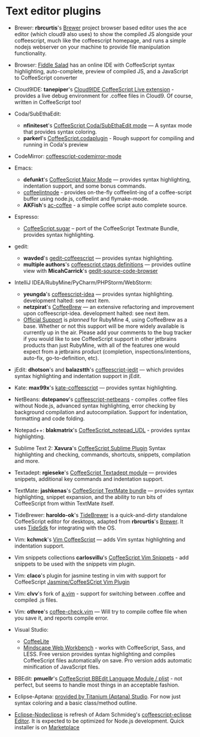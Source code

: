 # Text editor plugins

* Brewer: **rbrcurtis**'s [Brewer](https://github.com/rbrcurtis/Brewer) project browser based editor uses the ace editor (which cloud9 also uses) to show the compiled JS alongside your coffeescript, much like the coffeescript homepage, and runs a simple nodejs webserver on your machine to provide file manipulation functionality.

* Browser: [Fiddle Salad](http://fiddlesalad.com/) has an online IDE with CoffeeScript syntax highlighting, auto-complete, preview of compiled JS, and a JavaScript to CoffeeScript converter

* Cloud9IDE: **tanepiper**'s [Cloud9IDE CoffeeScript Live extension](https://github.com/tanepiper/cloud9-livecoffee-ext) - provides a live debug environment for .coffee files in Cloud9.  Of course, written in CoffeeScript too!

* Coda/SubEthaEdit: 
  * **nfiniteset**'s [CoffeeScript Coda/SubEthaEdit mode](http://github.com/nfiniteset/CoffeeScript.mode) — A syntax mode that provides syntax coloring.
  * **parkerl**'s [CoffeeScript.codaplugin](https://github.com/parkerl/CoffeeScript.codaplugin) - Rough support for compiling and running in Coda's preview

* CodeMirror: [coffeescript-codemirror-mode](https://github.com/pickhardt/coffeescript-codemirror-mode)

* Emacs: 
  * **defunkt**'s [CoffeeScript Major Mode](http://github.com/defunkt/coffee-mode) — provides syntax highlighting, indentation support, and some bonus commands.
  * [coffeelintnode](https://github.com/ajkavanagh/coffeelintnode) - provides on-the-fly coffeelint-ing of a coffee-script buffer using node.js, coffeelint and flymake-mode.
  * **AKFish**'s [ac-coffee](http://project.catx.me/ac-coffee/) - a simple coffee script auto complete source.

* Espresso:
  * [CoffeeScript.sugar](https://github.com/artisonian/CoffeeScript.sugar) – port of the CoffeeScript Textmate Bundle, provides syntax highlighting. 

* gedit: 
  * **wavded**'s [gedit-coffeescript](http://github.com/wavded/gedit-coffeescript) — provides syntax highlighting.
  * **multiple authors**'s [coffeescript ctags definitions](https://gist.github.com/2901844) — provides outline view with **MicahCarrick**'s [gedit-source-code-browser](https://github.com/Quixotix/gedit-source-code-browser)

* IntelliJ IDEA/RubyMine/PyCharm/PHPStorm/WebStorm:
  * **yeungda**'s [coffeescript-idea](http://yeungda.github.com/coffeescript-idea/) — provides syntax highlighting. development halted: see next item.
  * **netzpirat**'s [CoffeeBrew](https://github.com/netzpirat/coffee-brew) — an extensive refactoring and improvement upon coffeescript-idea. development halted: see next item.
  * [Official Support](http://youtrack.jetbrains.net/issue/RUBY-5943) is *planned* for RubyMine 4, using CoffeeBrew as a base. Whether or not this support will be more widely available is currently up in the air. Please add your comments to the bug tracker if you would like to see CoffeeScript support in other jetbrains products than just RubyMine, with all of the features one would expect from a jetbrains product (completion, inspections/intentions, auto-fix, go-to-definition, etc).

* jEdit: **dhotson**'s and **balazstth**'s [coffeescript-jedit](https://github.com/dhotson/coffeescript-jedit) — which provides syntax highlighting and indentation support in jEdit.

* Kate: **max99x**'s [kate-coffeescript](https://github.com/max99x/kate-coffeescript) — provides syntax highlighting.

* NetBeans: **dstepanov**'s [coffeescript-netbeans](https://github.com/dstepanov/coffeescript-netbeans) - compiles .coffee files without Node.js, advanced syntax highlighting, error checking by background compilation and autocompilation. Support for indentation, formatting and code folding.

* Notepad++: **blakmatrix**'s [CoffeeScript_notepad_UDL](https://github.com/blakmatrix/CoffeeScript_notepad_UDL) - provides syntax highlighting.

* Sublime Text 2: **Xavura**'s [CoffeeScript Sublime Plugin](https://github.com/Xavura/CoffeeScript-Sublime-Plugin) Syntax highlighting and checking, commands, shortcuts, snippets, compilation and more.

* Textadept: **rgieseke**'s [CoffeeScript Textadept module](http://rgieseke.github.com/ta-coffeescript) — provides snippets, additional key commands and indentation support.

* TextMate: **jashkenas**'s [CoffeeScript TextMate bundle](http://github.com/jashkenas/coffee-script-tmbundle) — provides syntax highlighting, snippet expansion, and the ability to run bits of CoffeeScript from within TextMate itself.

* TideBrewer: **haroldo-ok**'s [TideBrewer](https://github.com/haroldo-ok/TideBrewer) is a quick-and-dirty standalone CoffeeScript editor for desktops, adapted from **rbrcurtis**'s [Brewer](https://github.com/rbrcurtis/Brewer). It uses [TideSdk](http://www.tidesdk.org/) for integrating with the OS.

* Vim: **kchmck**'s [Vim CoffeeScript](http://github.com/kchmck/vim-coffee-script) — adds Vim syntax highlighting and indentation support.

* Vim snippets collections **carlosvillu**'s [CoffeeScript Vim Snippets](https://github.com/carlosvillu/coffeScript-VIM-Snippets) - add snippets to be used with the snippets vim plugin.

* Vim: **claco**'s plugin for jasmine testing in vim with support for CoffeeScript [Jasmine/CoffeeSCript Vim Plugin](https://github.com/claco/jasmine.vim)

* Vim: **clvv**'s fork of [a.vim](https://github.com/clvv/a.vim) - support for switching between .coffee and compiled .js files.
* Vim: **othree**'s [coffee-check.vim](https://github.com/othree/coffee-check.vim) — Will try to compile coffee file when you save it, and reports compile error.

* Visual Studio: 
  * [CoffeeLite](https://github.com/chrisdunelm/CoffeeLite)
  * [Mindscape Web Workbench](http://www.mindscapehq.com/products/web-workbench) - works with CoffeeScript, Sass, and LESS. Free version provides syntax highlighting and compiles CoffeeScript files automatically on save. Pro version adds automatic minification of JavaScript files.

* BBEdit: **pmuellr**'s [CoffeeScript BBEdit Language Module / plist](https://gist.github.com/1004413) - not perfect, but seems to handle most things in an acceptable fashion.

* Eclipse-Aptana: [provided by Titanium (Aptana) Studio](http://jira.appcelerator.org/browse/APSTUD-2451). For now just syntax coloring and a basic class/method outline.

* [Eclipse-Nodeclipse](https://github.com/Nodeclipse/coffeescript-eclipse) is refresh of Adam Schmideg's [coffeescript-eclipse Editor](https://github.com/adamschmideg/coffeescript-eclipse). It is expected to be optimized for Node.js development. Quick installer is on [Marketplace](http://marketplace.eclipse.org/content/coffeescript-editor-quick-installer)